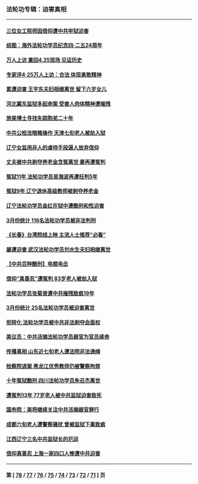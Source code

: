 ### 法轮功专辑：迫害真相
---
#### [三位女工程师因信仰遭中共牢狱迫害](../../pages/nf4379/n13982891.md?04290430) 
#### [组图：海外法轮功学员纪念四‧二五24周年](../../pages/nf4379/n13979790.md?04290430) 
#### [万人上访 重回4.25现场 见证历史](../../pages/nf4379/n13979775.md?04290430) 
#### [专家评4‧25万人上访：合法 体现勇敢精神](../../pages/nf4379/n13975820.md?04290430) 
#### [累遭迫害 王宇东夫妇相继离世 留下六岁女儿](../../pages/nf4379/n13977555.md?04290430) 
#### [河北冀东监狱多起命案 受害人肉体精神遭摧残](../../pages/nf4379/n13976483.md?04290430) 
#### [旅美博士寻找失踪胞弟二十年](../../pages/nf4379/n13976318.md?04290430) 
#### [中共公检法暗箱操作 天津七旬老人被劫入狱](../../pages/nf4379/n13975097.md?04290430) 
#### [辽宁女监用非人的虐待手段逼人放弃信仰](../../pages/nf4379/n13972297.md?04290430) 
#### [丈夫被中共剥夺养老金含冤离世 妻再遭冤判](../../pages/nf4379/n13970514.md?04290430) 
#### [冤狱11年 法轮功学员吴海波再遭枉判5年](../../pages/nf4379/n13966760.md?04290430) 
#### [冤狱9年 辽宁退休高级教师被剥夺养老金](../../pages/nf4379/n13969844.md?04290430) 
#### [辽宁法轮功学员金红在狱中遭酷刑和性迫害](../../pages/nf4379/n13969049.md?04290430) 
#### [3月份统计 116名法轮功学员被非法判刑](../../pages/nf4379/n13967624.md?04290430) 
#### [《长春》台湾院线上映 主流人士推荐“必看”](../../pages/nf4379/n13967751.md?04290430) 
#### [屡遭迫害 武汉法轮功学员刘水生夫妇相继离世](../../pages/nf4379/n13965806.md?04290430) 
#### [【中共百种酷刑】电棍电击](../../pages/nf4379/n13964477.md?04290430) 
#### [信仰“真善忍”遭冤判 83岁老人被劫入狱](../../pages/nf4379/n13958286.md?04290430) 
#### [法轮功学员张菊贤遭中共摧残致疯19年](../../pages/nf4379/n13962633.md?04290430) 
#### [3月份统计 25名法轮功学员被迫害离世](../../pages/nf4379/n13963851.md?04290430) 
#### [拒转化 法轮功学员被中共非法剥夺会面权](../../pages/nf4379/n13961975.md?04290430) 
#### [美议员：中共活摘法轮功学员器官为官员续命](../../pages/nf4379/n13961550.md?04290430) 
#### [传播真相 山东近七旬老人遭法院非法通缉](../../pages/nf4379/n13961068.md?04290430) 
#### [检察院退案 黑龙江优秀教师仍被警察拘禁](../../pages/nf4379/n13960361.md?04290430) 
#### [十年冤狱酷刑 四川法轮功学员朱召杰离世](../../pages/nf4379/n13959794.md?04290430) 
#### [遭冤判13年 77岁老人被中共监狱迫害致死](../../pages/nf4379/n13953812.md?04290430) 
#### [国务院：美将继续关注中共活摘器官罪行](../../pages/nf4379/n13954656.md?04290430) 
#### [成都六旬老人遭警察骚扰 曾被监狱下毒致疯](../../pages/nf4379/n13952299.md?04290430) 
#### [江西辽宁三名中共监狱长的厄运](../../pages/nf4379/n13951740.md?04290430) 
#### [信仰真善忍 上海一家四口人惨遭中共迫害](../../pages/nf4379/n13950973.md?04290430) 

---
#### 第 [ [78](./78.md?04290430) / [77](./77.md?04290430) / [76](./76.md?04290430) / [75](./75.md?04290430) / [74](./74.md?04290430) / [73](./73.md?04290430) / [72](./72.md?04290430) / [71](./71.md?04290430) ] 页
